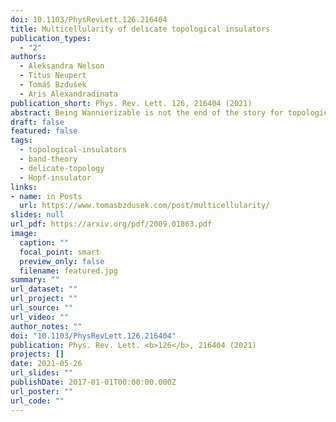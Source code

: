 ```yaml
---
doi: 10.1103/PhysRevLett.126.216404
title: Multicellularity of delicate topological insulators
publication_types:
  - "2"
authors:
  - Aleksandra Nelson
  - Titus Neupert
  - Tomáš Bzdušek
  - Aris Alexandradinata
publication_short: Phys. Rev. Lett. 126, 216404 (2021)
abstract: Being Wannierizable is not the end of the story for topological insulators. We introduce a family of topological insulators that would be considered trivial in the paradigm set by the tenfold way, topological quantum chemistry, and the method of symmetry-based indicators. Despite having a symmetric, exponentially localized Wannier representation, each Wannier function cannot be completely localized to a single primitive unit cell in the bulk. Such multicellular topology is shown to be neither stable nor fragile, but delicate; i.e., the topology can be nullified by adding trivial bands to either valence or conduction band.
draft: false
featured: false
tags:
  - topological-insulators
  - band-theory
  - delicate-topology
  - Hopf-insulator
links:
- name: in Posts
  url: https://www.tomasbzdusek.com/post/multicellularity/
slides: null
url_pdf: https://arxiv.org/pdf/2009.01863.pdf
image:
  caption: ""
  focal_point: smart
  preview_only: false
  filename: featured.jpg
summary: ""
url_dataset: ""
url_project: ""
url_source: ""
url_video: ""
author_notes: ""
doi: "10.1103/PhysRevLett.126.216404"
publication: Phys. Rev. Lett. <b>126</b>, 216404 (2021)
projects: []
date: 2021-05-26
url_slides: ""
publishDate: 2017-01-01T00:00:00.000Z
url_poster: ""
url_code: ""
---
```

